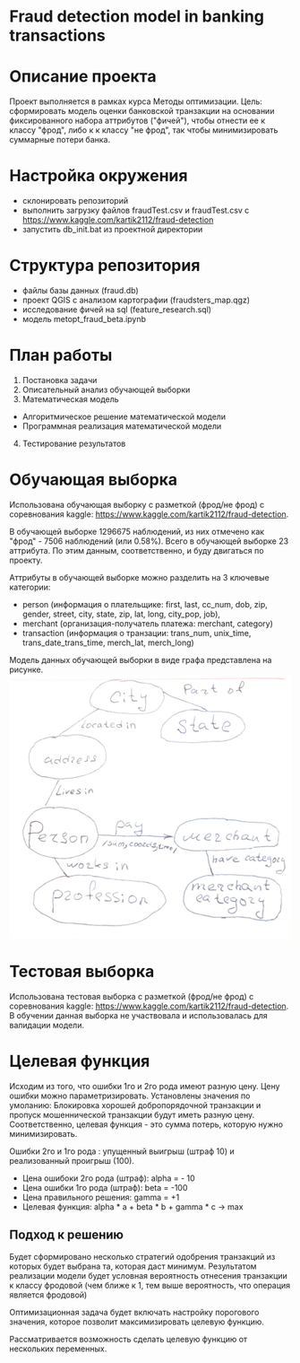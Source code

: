 # Fraud detection model in banking transactions

# Описание проекта
Проект выполняется в рамках курса Методы оптимизации. 
Цель: сформировать модель оценки банковской транзакции на основании фиксированного набора аттрибутов ("фичей"), чтобы отнести ее к классу "фрод", либо к к классу "не фрод", так чтобы минимизировать суммарные потери банка.

# Настройка окружения
- склонировать репозиторий
- выполнить загрузку файлов fraudTest.csv и fraudTest.csv с https://www.kaggle.com/kartik2112/fraud-detection
- запустить db_init.bat из проектной директории

# Структура репозитория
- файлы базы данных (fraud.db)
- проект QGIS с анализом картографии (fraudsters_map.qgz)
- исследование фичей на sql (feature_research.sql)
- модель metopt_fraud_beta.ipynb

# План работы
1. Постановка задачи
2. Описательный анализ обучающей выборки
3. Математическая модель
- Алгоритмическое решение математической модели
- Программная реализация математической модели
4. Тестирование результатов
 
# Обучающая выборка
Использована обучающая выборку с разметкой (фрод/не фрод) с соревнования kaggle: https://www.kaggle.com/kartik2112/fraud-detection.

В обучающей выборке 1296675 наблюдений, из них отмечено как "фрод" - 7506 наблюдений (или 0.58%).
Всего в обучающей выборке 23 аттрибута.
По этим данным, соответственно, и буду двигаться по проекту.

Аттрибуты в обучающей выборке можно разделить на 3 ключевые категории: 
- person (информация о плательщике:  first, last, cc_num, dob, zip, gender, street, city, state, zip, lat, long, city_pop, job), 
- merchant (организация-получатель платежа:  merchant, category)
- transaction (информация о транзации: trans_num, unix_time, trans_date_trans_time, merch_lat, merch_long)

Модель данных обучающей выборки в виде графа представлена на рисунке.
![Аттрибуты обучающей выборки в виде графа](feature_graph.png)

# Тестовая выборка
Использована тестовая выборка с разметкой (фрод/не фрод) с соревнования kaggle: https://www.kaggle.com/kartik2112/fraud-detection.
В обучении данная выборка не участвовала и использовалась для валидации модели.
 
# Целевая функция

Исходим из того, что ошибки 1го и 2го рода имеют разную цену. Цену ошибки можно параметризировать.
Установлены значения по умоланию: Блокировка хорошей добропорядочной транзакции и пропуск мошеннической транзакции будут иметь разную цену.
Соответственно, целевая функция - это сумма потерь, которую нужно минимизировать.

Ошибки 2го и 1го рода : упущенный выигрыш (штраф 10) и реализованный проигрыш (100).

- Цена ошибоки 2го рода (штраф): alpha = - 10
- Цена ошибки 1го рода (штраф): beta = -100
- Цена правильного решения: gamma = +1 
- Целевая функция: alpha * a + beta * b + gamma * c -> max


## Подход к решению 

Будет сформировано несколько стратегий одобрения транзакций из которых будет выбрана та, которая даст минимум.
Результатом реализации модели будет условная вероятность отнесения транзакции к классу фродовой (чем ближе к 1, тем выше вероятность, что операция является фродовой)

Оптимизационная задача будет включать настройку порогового значения, которое позволит максимизировать целевую функцию.

Рассматривается возможность сделать целевую функцию от нескольких переменных.

